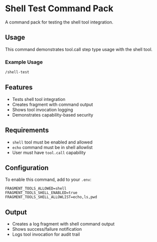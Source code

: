# Shell Test Command Pack

A command pack for testing the shell tool integration.

## Usage

This command demonstrates tool.call step type usage with the shell tool.

### Example Usage

```bash
/shell-test
```

## Features

- Tests shell tool integration
- Creates fragment with command output
- Shows tool invocation logging
- Demonstrates capability-based security

## Requirements

- `shell` tool must be enabled and allowed
- `echo` command must be in shell allowlist
- User must have `tool.call` capability

## Configuration

To enable this command, add to your `.env`:

```env
FRAGMENT_TOOLS_ALLOWED=shell
FRAGMENT_TOOLS_SHELL_ENABLED=true
FRAGMENT_TOOLS_SHELL_ALLOWLIST=echo,ls,pwd
```

## Output

- Creates a log fragment with shell command output
- Shows success/failure notification
- Logs tool invocation for audit trail